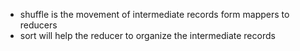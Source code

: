 * shuffle is the movement of intermediate records form mappers to reducers
* sort will help the reducer to organize the intermediate records
